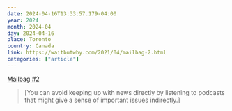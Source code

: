 ```yaml
---
date: 2024-04-16T13:33:57.179-04:00
year: 2024
month: 2024-04
day: 2024-04-16
place: Toronto
country: Canada
link: https://waitbutwhy.com/2021/04/mailbag-2.html
categories: ["article"]
---
```

[Mailbag #2](https://waitbutwhy.com/2021/04/mailbag-2.html)

> [You can avoid keeping up with news directly by listening to podcasts that might give a sense of important issues indirectly.]
